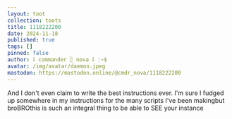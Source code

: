 ```yaml
---
layout: toot
collection: toots
title: 1118222200
date: 2024-11-18
published: true
tags: []
pinned: false
author: ⸸ commander ░ nova ⸸ :~$
avatar: /img/avatar/daemon.jpeg
mastodon: https://mastodon.online/@cmdr_nova/1118222200
---
```


And I don't even claim to write the best instructions ever. I'm sure I fudged up somewhere in my instructions for the many scripts I've been makingbut broBROthis is such an integral thing to be able to SEE your instance
